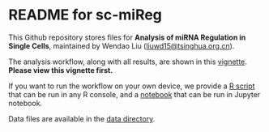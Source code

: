 # README for sc-miReg

This Github repository stores files for **Analysis of miRNA Regulation in Single Cells**, maintained by Wendao Liu (liuwd15@tsinghua.org.cn).

The analysis workflow, along with all results, are shown in this [vignette](https://liuwd15.github.io/sc-miReg/). **Please view this vignette first.**

If you want to run the workflow on your own device, we provide a [R script](https://github.com/liuwd15/sc-miReg/blob/master/microRNA%20regulation%20in%20single%20cells.R) that can be run in any R console, and a [notebook](https://github.com/liuwd15/sc-miReg/blob/master/microRNA%20regulation%20in%20single%20cells.ipynb) that can be run in Jupyter notebook.

Data files are available in the [data directory](https://github.com/liuwd15/sc-miReg/tree/master/data). 


